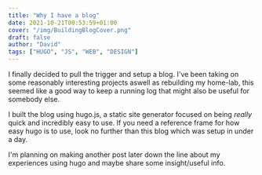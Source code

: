 ```yaml
---
title: "Why I have a blog"
date: 2021-10-21T00:53:59+01:00
cover: "/img/BuildingBlogCover.png"
draft: false
author: "David"
tags: ["HUGO", "JS", "WEB", "DESIGN"]
---
```



I finally decided to pull the trigger and setup a blog. I've been taking on some reasonably interesting projects aswell as rebuilding my home-lab, this seemed like a good way to keep a running log that might also be useful for somebody else.

I built the blog using hugo.js, a static site generator focused on being *really* quick and incredibly easy to use. If you need a reference frame for how easy hugo is to use, look no further than this blog which was setup in under a day.

I'm planning on making another post later down the line about my experiences using hugo and maybe share some insight/useful info.
